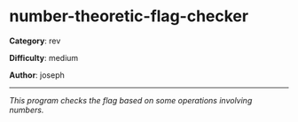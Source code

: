 number-theoretic-flag-checker
============

**Category**: rev

**Difficulty**: medium

**Author**: joseph

---

_This program checks the flag based on some operations involving numbers._
